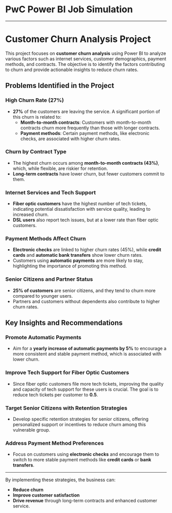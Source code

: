 # PwC Power BI Job Simulation 
----
# Customer Churn Analysis Project

This project focuses on **customer churn analysis** using Power BI to analyze various factors such as internet services, customer demographics, payment methods, and contracts. The objective is to identify the factors contributing to churn and provide actionable insights to reduce churn rates.

## Problems Identified in the Project

### High Churn Rate (27%)
- **27%** of the customers are leaving the service. A significant portion of this churn is related to:
  - **Month-to-month contracts**: Customers with month-to-month contracts churn more frequently than those with longer contracts.
  - **Payment methods**: Certain payment methods, like electronic checks, are associated with higher churn rates.

### Churn by Contract Type
- The highest churn occurs among **month-to-month contracts (43%)**, which, while flexible, are riskier for retention.
- **Long-term contracts** have lower churn, but fewer customers commit to them.

### Internet Services and Tech Support
- **Fiber optic customers** have the highest number of tech tickets, indicating potential dissatisfaction with service quality, leading to increased churn.
- **DSL users** also report tech issues, but at a lower rate than fiber optic customers.

### Payment Methods Affect Churn
- **Electronic checks** are linked to higher churn rates (45%), while **credit cards** and **automatic bank transfers** show lower churn rates.
- Customers using **automatic payments** are more likely to stay, highlighting the importance of promoting this method.

### Senior Citizens and Partner Status
- **25% of customers** are senior citizens, and they tend to churn more compared to younger users.
- Partners and customers without dependents also contribute to higher churn rates.

## Key Insights and Recommendations

### Promote Automatic Payments
- Aim for a **yearly increase of automatic payments by 5%** to encourage a more consistent and stable payment method, which is associated with lower churn.

### Improve Tech Support for Fiber Optic Customers
- Since fiber optic customers file more tech tickets, improving the quality and capacity of tech support for these users is crucial. The goal is to reduce tech tickets per customer to **0.5**.

### Target Senior Citizens with Retention Strategies
- Develop specific retention strategies for senior citizens, offering personalized support or incentives to reduce churn among this vulnerable group.

### Address Payment Method Preferences
- Focus on customers using **electronic checks** and encourage them to switch to more stable payment methods like **credit cards** or **bank transfers**.

---

By implementing these strategies, the business can:
- **Reduce churn**
- **Improve customer satisfaction**
- **Drive revenue** through long-term contracts and enhanced customer service.
